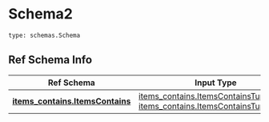 # Schema2
```
type: schemas.Schema
```

## Ref Schema Info
Ref Schema | Input Type | Output Type
---------- | ---------- | -----------
[**items_contains.ItemsContains**](../../../../../../../../../components/schema/items_contains.md) | [items_contains.ItemsContainsTupleInput](../../../../../../../../../components/schema/items_contains.md#itemscontainstupleinput), [items_contains.ItemsContainsTuple](../../../../../../../../../components/schema/items_contains.md#itemscontainstuple) | [items_contains.ItemsContainsTuple](../../../../../../../../../components/schema/items_contains.md#itemscontainstuple)
